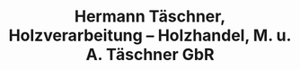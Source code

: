 ---
title: "Hermann Täschner, Holzverarbeitung – Holzhandel, M. u. A. Täschner GbR"
url: /limbach-oberfrohna/hermann-taeschner-holzverarbeitung-holzhandel-m-u-a-taeschner-gbr/
shop: Baustoffe
---